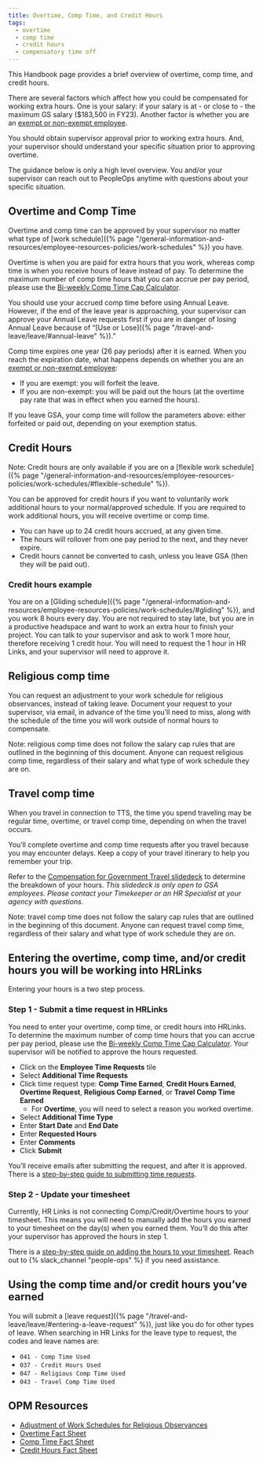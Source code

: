 ```yaml
---
title: Overtime, Comp Time, and Credit Hours
tags:
  - overtime
  - comp time
  - credit hours
  - compensatory time off
---
```


This Handbook page provides a brief overview of overtime, comp time, and credit
hours.

There are several factors which affect how you could be compensated for working
extra hours. One is your salary: if your salary is at - or close to - the
maximum GS salary ($183,500 in FY23). Another factor is whether you are an
[exempt or non-exempt employee](https://www.dol.gov/sites/dolgov/files/WHD/legacy/files/fs17a_overview.pdf).

You should obtain supervisor approval prior to working extra hours. And, your
supervisor should understand your specific situation prior to approving
overtime.

The guidance below is only a high level overview. You and/or your supervisor can
reach out to PeopleOps anytime with questions about your specific situation.

## Overtime and Comp Time

Overtime and comp time can be approved by your supervisor no matter what type of
[work schedule]({% page "/general-information-and-resources/employee-resources-policies/work-schedules" %})
you have.

Overtime is when you are paid for extra hours that you work, whereas comp time
is when you receive hours of leave instead of pay. To determine the maximum number of comp time hours that you can accrue per pay period, please use the [Bi-weekly Comp Time Cap Calculator](https://docs.google.com/spreadsheets/d/1q7wVWPWzBYljj87Wzl-ouVDJux9vplOP_zg3ryxz0iw/edit#gid=0).

You should use your accrued comp time before using Annual Leave. However, if the
end of the leave year is approaching, your supervisor can approve your Annual
Leave requests first if you are in danger of losing Annual Leave because of
“[Use or Lose]({% page "/travel-and-leave/leave/#annual-leave" %}).”

Comp time expires one year (26 pay periods) after it is earned. When you reach
the expiration date, what happens depends on whether you are an
[exempt or non-exempt employee](https://www.dol.gov/sites/dolgov/files/WHD/legacy/files/fs17a_overview.pdf):

- If you are exempt: you will forfeit the leave.
- If you are non-exempt: you will be paid out the hours (at the overtime pay
  rate that was in effect when you earned the hours).

If you leave GSA, your comp time will follow the parameters above: either
forfeited or paid out, depending on your exemption status.

## Credit Hours

Note: Credit hours are only available if you are on a
[flexible work schedule]({% page "/general-information-and-resources/employee-resources-policies/work-schedules/#flexible-schedule" %}).

You can be approved for credit hours if you want to voluntarily work additional
hours to your normal/approved schedule. If you are required to work additional
hours, you will receive overtime or comp time.

- You can have up to 24 credit hours accrued, at any given time.
- The hours will rollover from one pay period to the next, and they never
  expire.
- Credit hours cannot be converted to cash, unless you leave GSA (then they will
  be paid out).

### Credit hours example

You are on a
[Gliding schedule]({% page "/general-information-and-resources/employee-resources-policies/work-schedules/#gliding" %}),
and you work 8 hours every day. You are not required to stay late, but you are
in a productive headspace and want to work an extra hour to finish your project.
You can talk to your supervisor and ask to work 1 more hour, therefore receiving
1 credit hour. You will need to request the 1 hour in HR Links, and your
supervisor will need to approve it.

## Religious comp time
You can request an adjustment to your work schedule for religious observances, instead of taking leave. Document your request to your supervisor, via email, in advance of the time you’ll need to miss, along with the schedule of the time you will work outside of normal hours to compensate.

Note: religious comp time does not follow the salary cap rules that are outlined in the beginning of this document. Anyone can request religious comp time, regardless of their salary and what type of work schedule they are on.

## Travel comp time
When you travel in connection to TTS, the time you spend traveling may be regular time, overtime, or travel comp time, depending on when the travel occurs. 

You’ll complete overtime and comp time requests after you travel because you may encounter delays. Keep a copy of your travel itinerary to help you remember your trip.

Refer to the [Compensation for Government Travel slidedeck](https://drive.google.com/file/d/1RFSq_4KdMza_pkcHGp9Hy2RNR2ryLs0b/view?usp=sharing) to determine the breakdown of your hours. _This slidedeck is only open to GSA employees. Please contact your Timekeeper or an HR Specialist at your agency with questions._

Note: travel comp time does not follow the salary cap rules that are outlined in the beginning of this document. Anyone can request travel comp time, regardless of their salary and what type of work schedule they are on.


## Entering the overtime, comp time, and/or credit hours you will be working into HRLinks

Entering your hours is a two step process.

### Step 1 - Submit a time request in HRLinks
You need to enter your overtime, comp time, or credit hours into HRLinks. To determine the maximum number of comp time hours that you can accrue per pay period, please use the [Bi-weekly Comp Time Cap Calculator](https://docs.google.com/spreadsheets/d/1q7wVWPWzBYljj87Wzl-ouVDJux9vplOP_zg3ryxz0iw/edit#gid=0). Your supervisor will be notified to approve the hours requested.

- Click on the **Employee Time Requests** tile
- Select **Additional Time Requests**
- Click time request type: **Comp Time Earned**, **Credit Hours Earned**, **Overtime Request**, **Religious Comp Earned**, or **Travel Comp Time Earned**
  - For **Overtime**, you will need to select a reason you worked overtime. 
- Select **Additional Time Type**
- Enter **Start Date** and **End Date**
- Enter **Requested Hours**
- Enter **Comments**
- Click **Submit**

You’ll receive emails after submitting the request, and after it is approved. There is a [step-by-step guide to submitting time requests](https://corporateapps.gsa.gov/files/Request-Overtime_Comp-Time_Credit-Hours.pdf).

### Step 2 - Update your timesheet
Currently, HR Links is not connecting Comp/Credit/Overtime hours to your timesheet. This means you will need to manually add the hours you earned to your timesheet on the day(s) when you earned them. You’ll do this after your supervisor has approved the hours in step 1. 

There is a [step-by-step guide on adding the hours to your timesheet](https://corporateapps.gsa.gov/files/Add-Overtime_Comp-Time_Credit-Hours-to-Timesheet.pdf). Reach out to {% slack_channel "people-ops" %} if you need assistance.

## Using the comp time and/or credit hours you’ve earned

You will submit a [leave
request]({% page "/travel-and-leave/leave/#entering-a-leave-request" %}), just
like you do for other types of leave. When searching in HR Links for the leave
type to request, the codes and leave names are:

- `041 - Comp Time Used`
- `037 - Credit Hours Used`
- `047 - Religious Comp Time Used`
- `043 - Travel Comp Time Used`


## OPM Resources

- [Adjustment of Work Schedules for Religious Observances](https://www.opm.gov/policy-data-oversight/pay-leave/work-schedules/fact-sheets/adjustment-of-work-schedules-for-religious-observances/)
- [Overtime Fact Sheet](https://www.opm.gov/policy-data-oversight/pay-leave/pay-administration/fact-sheets/overtime-pay-title-5/)
- [Comp Time Fact Sheet](https://www.opm.gov/policy-data-oversight/pay-leave/pay-administration/fact-sheets/compensatory-time-off/)
- [Credit Hours Fact Sheet](https://www.opm.gov/policy-data-oversight/pay-leave/work-schedules/fact-sheets/credit-hours-under-a-flexible-work-schedule/)
